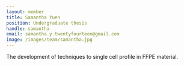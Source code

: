 ```yaml
---
layout: member
title: Samantha Yuen
position: Undergraduate thesis
handle: samantha
email: samantha.y.twentyfourteen@gmail.com
image: /images/team/samantha.jpg
---
```


The development of techniques to single cell profile in FFPE material.